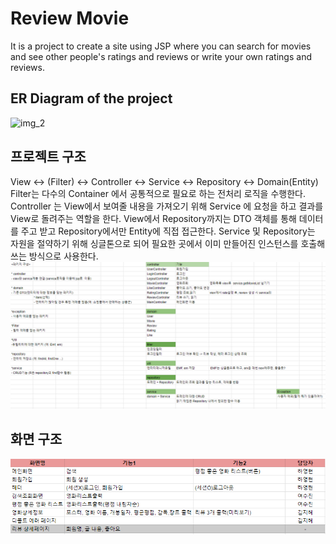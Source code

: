 # Review Movie

It is a project to create a site using JSP where you can search for movies and see other people's ratings and reviews or write your own ratings and reviews.


## ER Diagram of the project
![img_2](https://github.com/Wisdom-Kim/reviewmovie-java-study/assets/58133978/7cf6db13-ccb9-4319-8970-117f1e3ab0ab)


## 프로젝트 구조
View ↔ (Filter) ↔ Controller ↔ Service ↔ Repository ↔ Domain(Entity)
Filter는 다수의 Container 에서 공통적으로 필요로 하는 전처리 로직을 수행한다.
Controller 는 View에서 보여줄 내용을 가져오기 위해 Service 에 요청을 하고 결과를 View로 돌려주는 역할을 한다.
View에서 Repository까지는 DTO 객체를 통해 데이터를 주고 받고 Repository에서만 Entity에 직접 접근한다.
Service 및 Repository는 자원을 절약하기 위해 싱글톤으로 되어 필요한 곳에서 이미 만들어진 인스턴스를 호출해 쓰는 방식으로 사용한다.
![img_1.png](src/main/webapp/resources/img/img_1.png)

## 화면 구조
![img.png](src/main/webapp/resources/img/img.png)
